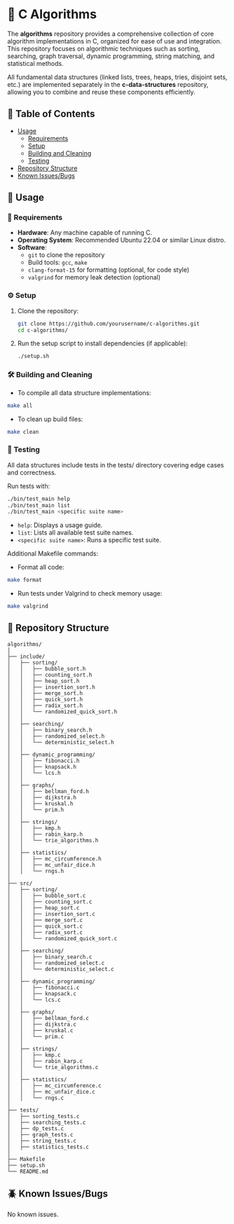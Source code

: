# 🧠 C Algorithms

The **algorithms** repository provides a comprehensive collection of core algorithm implementations in C, organized for ease of use and integration. This repository focuses on algorithmic techniques such as sorting, searching, graph traversal, dynamic programming, string matching, and statistical methods.

All fundamental data structures (linked lists, trees, heaps, tries, disjoint sets, etc.) are implemented separately in the **c-data-structures** repository, allowing you to combine and reuse these components efficiently.

## 🧭 Table of Contents

- [Usage](#usage)
  - [Requirements](#requirements)
  - [Setup](#setup)
  - [Building and Cleaning](#building-and-cleaning)
  - [Testing](#testing)
- [Repository Structure](#repository-structure)
- [Known Issues/Bugs](#known-issuesbugs)

## 🚀 Usage

### 📝 Requirements

- **Hardware**: Any machine capable of running C.
- **Operating System**: Recommended Ubuntu 22.04 or similar Linux distro.
- **Software**: 
  - `git` to clone the repository
  - Build tools: `gcc`, `make`
  - `clang-format-15` for formatting (optional, for code style)
  - `valgrind` for memory leak detection (optional)

### ⚙️ Setup

1. Clone the repository:

   ```sh
   git clone https://github.com/yourusername/c-algorithms.git
   cd c-algorithms/
   ```
1. Run the setup script to install dependencies (if applicable):

   ```sh
   ./setup.sh
   ```

### 🛠️ Building and Cleaning

- To compile all data structure implementations:
```sh
make all
```
- To clean up build files:
```sh
make clean
```

### 🧪 Testing

All data structures include tests in the tests/ directory covering edge cases and correctness.

Run tests with:

```sh
./bin/test_main help
./bin/test_main list
./bin/test_main <specific suite name>
```

- `help`: Displays a usage guide.
- `list`: Lists all available test suite names.
- `<specific suite name>`: Runs a specific test suite.

Additional Makefile commands:
- Format all code:
```sh
make format
```
- Run tests under Valgrind to check memory usage:
```sh
make valgrind
```

## 📁 Repository Structure

```
algorithms/
│
├── include/
│   ├── sorting/
│   │   ├── bubble_sort.h
│   │   ├── counting_sort.h
│   │   ├── heap_sort.h
│   │   ├── insertion_sort.h
│   │   ├── merge_sort.h
│   │   ├── quick_sort.h
│   │   ├── radix_sort.h
│   │   └── randomized_quick_sort.h
│   │
│   ├── searching/
│   │   ├── binary_search.h
│   │   ├── randomized_select.h
│   │   └── deterministic_select.h
│   │
│   ├── dynamic_programming/
│   │   ├── fibonacci.h
│   │   ├── knapsack.h
│   │   └── lcs.h
│   │
│   ├── graphs/
│   │   ├── bellman_ford.h
│   │   ├── dijkstra.h
│   │   ├── kruskal.h
│   │   └── prim.h
│   │
│   ├── strings/
│   │   ├── kmp.h
│   │   ├── rabin_karp.h
│   │   └── trie_algorithms.h
│   │
│   ├── statistics/
│   │   ├── mc_circumference.h
│   │   ├── mc_unfair_dice.h
│   │   └── rngs.h
│
├── src/
│   ├── sorting/
│   │   ├── bubble_sort.c
│   │   ├── counting_sort.c
│   │   ├── heap_sort.c
│   │   ├── insertion_sort.c
│   │   ├── merge_sort.c
│   │   ├── quick_sort.c
│   │   ├── radix_sort.c
│   │   └── randomized_quick_sort.c
│   │
│   ├── searching/
│   │   ├── binary_search.c
│   │   ├── randomized_select.c
│   │   └── deterministic_select.c
│   │
│   ├── dynamic_programming/
│   │   ├── fibonacci.c
│   │   ├── knapsack.c
│   │   └── lcs.c
│   │
│   ├── graphs/
│   │   ├── bellman_ford.c
│   │   ├── dijkstra.c
│   │   ├── kruskal.c
│   │   └── prim.c
│   │
│   ├── strings/
│   │   ├── kmp.c
│   │   ├── rabin_karp.c
│   │   └── trie_algorithms.c
│   │
│   ├── statistics/
│   │   ├── mc_circumference.c
│   │   ├── mc_unfair_dice.c
│   │   └── rngs.c
│
├── tests/
│   ├── sorting_tests.c
│   ├── searching_tests.c
│   ├── dp_tests.c
│   ├── graph_tests.c
│   ├── string_tests.c
│   ├── statistics_tests.c
│
├── Makefile
├── setup.sh
└── README.md
```

## 🪲 Known Issues/Bugs

No known issues.
